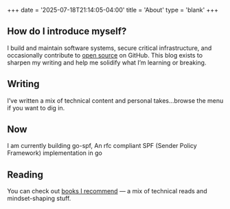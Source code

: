 +++
date = '2025-07-18T21:14:05-04:00'
title = 'About'
type = 'blank'
+++

## How do I introduce myself?
I build and maintain software systems, secure critical infrastructure, and occasionally contribute
to [open source](https://github.com/t0gun) on GitHub. This blog exists to sharpen my writing and help me solidify what
I’m learning or breaking.

## Writing
I’ve written a mix of technical content and personal takes...browse the menu if you want to dig in.

## Now
I am currently building go-spf, An rfc compliant SPF (Sender Policy Framework) implementation in go

## Reading
You can check out [books I recommend](/books) — a mix of technical reads and mindset-shaping
stuff.

